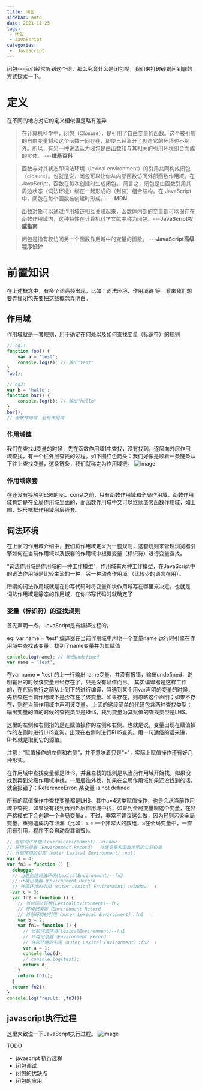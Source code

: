 ```yaml
---
title: 闭包
sidebar: auto
date: 2021-11-25
tags:
 - 闭包
 - JavaScript
categories:
 -  JavaScript
---
```


闭包---我们经常听到这个词，那么究竟什么是闭包呢，我们来打破砂锅问到底的方式探索一下。
 # 定义
在不同的地方对它的定义相似但是略有差异
 > 在计算机科学中，闭包（Closure），是引用了自由变量的函数。这个被引用的自由变量将和这个函数一同存在，即使已经离开了创造它的环境也不例外。所以，有另一种说法认为闭包是由函数和与其相关的引用环境组合而成的实体。		---**维基百科**

 > 函数与对其状态即词法环境（lexical environment）的引用共同构成闭包（closure）。也就是说，闭包可以让你从内部函数访问外部函数作用域。在JavaScript，函数在每次创建时生成闭包。
 简言之，闭包是由函数引用其周边状态（词法环境）绑在一起形成的（封装）组合结构。在 JavaScript 中，闭包在每个函数被创建时形成。 ---**MDN**

> 函数对象可以通过作用域链相互关联起来，函数体内部的变量都可以保存在函数作用域内，这种特性在计算机科学文献中称为闭包。---**JavaScript权威指南**

> 闭包是指有权访问另一个函数作用域中的变量的函数。		---**JavaScript高级程序设计**

# 前置知识
在上述概念中，有多个词高频出现，比如：词法环境、作用域链 等。看来我们想要弄懂闭包先要把这些概念弄明白。
## 作用域
作用域就是一套规则，用于确定在何处以及如何查找变量（标识符）的规则

``` javascript
// eg1:
function foo() {
	var a = 'test';
	console.log(a); // 输出"test"
}
foo();

// eg2:
var b = 'hello';
function bar() {
	console.log(b); // 输出"hello"
}
bar();
// 函数作用域、全局作用域
```

### 作用域链
我们在查找d变量的时候，先在函数作用域1中查找，没有找到，逐层向外层作用域查找，有一个往外层查找的过程。如下图红色箭头：我们好像是顺着一条链条从下往上查找变量，这条链条，我们就称之为作用域链。
![image](/img/javascript/作用域链.jpg)

### 作用域嵌套
在还没有接触到ES6的let、const之前，只有函数作用域和全局作用域，函数作用域肯定是在全局作用域里面的，而函数作用域中又可以继续嵌套函数作用域，如上图，矩形框框作用域层层嵌套。

## 词法环境
在上面的作用域介绍中，我们将作用域定义为一套规则，这套规则来管理浏览器引擎如何在当前作用域以及嵌套的作用域中根据变量（标识符）进行变量查找。

“词法作用域是作用域的一种工作模型”，作用域有两种工作模型，在JavaScript中的词法作用域是比较主流的一种，另一种动态作用域
（比较少的语言在用）。

所谓的词法作用域就是在你写代码时将变量和块作用域写在哪里来决定，也就是
词法作用域是静态的作用域，在你书写代码时就确定了

### 变量（标识符）的查找规则
首先声明一点，JavaScript是有编译过程的。

eg:
var name = 'test'
编译器在当前作用域中声明一个变量name
运行时引擎在作用域中查找该变量，找到了name变量并为其赋值
``` javascript
console.log(name); // 输出undefined
var name = 'test';
```
在var name = 'test'的上一行输出name变量，并没有报错，输出undefined，说明输出的时候该变量已经存在了，只是没有赋值而已。
其实编译器是这样工作的，在代码执行之前从上到下的进行编译，当遇到某个用var声明的变量的时候，先检查在当前作用域下是否存在了该变量。如果存在，则忽略这个声明；如果不存在，则在当前作用域中声明该变量。
上面的这段简单的代码包含两种查找类型：
输出变量的值的时候的查找类型是RHS，找到变量为其赋值的查找类型是LHS。

这里的左侧和右侧指的是在赋值操作的左侧和右侧。也就是说，变量出现在赋值操作的左侧时进行LHS查询，出现在右侧时进行RHS查询。用一句通俗的话来讲，RHS就是取到它的源值。

注意：“赋值操作的左侧和右侧”，并不意味着只是“=”，实际上赋值操作还有好几种形式。

在作用域中查找变量都是RHS，并且查找的规则是从当前作用域开始找，如果没找到再到父级作用域中找，一层层往外找，如果在全局作用域如果还没找到的话，就会报错了：ReferenceError: 某变量 is not defined

所有的赋值操作中查找变量都是LHS。其中a=4这类赋值操作，也是会从当前作用域中查找，如果没有找到再到外层作用域中找，如果到全局变量啊这个变量，在非严格模式下会创建一个全局变量a
。不过，非常不建议这么做，因为轻则污染全局变量，重则造成内存泄漏（比如：a = 一个非常大的数组，a在全局变量中，一直用有引用，程序不会自动将其销毁）。

```javascript
// 当前词法环境(LexicalEnvironment)--window
// 环境记录器（Environment Record）  存储变量和函数声明的实际位置
// 外部环境的引用（outer Lexical Environment）:null
var d = 4;
var fn3 = function () {
  debugger
  // 当前创建词法环境(LexicalEnvironment)--fn3
  // 环境记录器（Environment Record
  // 外部环境的引用（outer Lexical Environment）:window   ↑
  var c = 3;
  var fn2 = function () {
    // 当前词法环境(LexicalEnvironment)--fn2
    // 环境记录器（Environment Record
    // 外部环境的引用（outer Lexical Environment）:fn3  ↑
    var b = 2;
    var fn1= function () {
      // 当前词法环境(LexicalEnvironment)--fn1
      // 环境记录器（Environment Record
      // 外部环境的引用（outer Lexical Environment）:fn2  ↑
      var a = 1;
      console.log(d);
      // console.log(test);
      return d;
    }
    return fn1();
  }
  return fn2();
}
console.log('result:',fn3())
```
## javascript执行过程
这里大致说一下JavaScript执行过程。
![image](/img/javascript/JavaScript_Process.png)

TODO
- javascript 执行过程
- 闭包调试
- 闭包的优缺点
- 闭包的应用